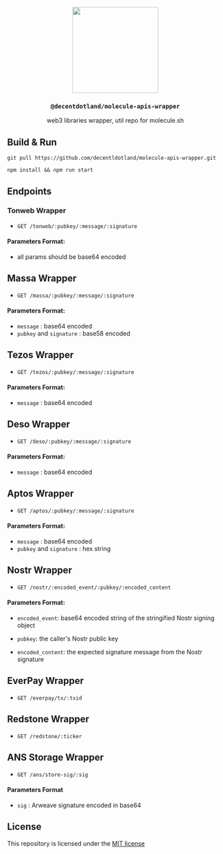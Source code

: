 <p align="center">
  <a href="https://decent.land">
    <img src="./img/new-logo.png" height="200">
  </a>
  <h3 align="center"><code>@decentdotland/molecule-apis-wrapper</code></h3>
  <p align="center">web3 libraries wrapper, util repo for molecule.sh</p>
</p>

## Build & Run

```console
git pull https://github.com/decentldotland/molecule-apis-wrapper.git

npm install && npm run start
```

## Endpoints

### Tonweb Wrapper

- `GET /tonweb/:pubkey/:message/:signature`

#### Parameters Format:
- all params should be base64 encoded

## Massa Wrapper

- `GET /massa/:pubkey/:message/:signature`

#### Parameters Format:
- `message` : base64 encoded
- `pubkey` and `signature` : base58 encoded

## Tezos Wrapper

- `GET /tezos/:pubkey/:message/:signature`

#### Parameters Format:
- `message` : base64 encoded

## Deso Wrapper

- `GET /deso/:pubkey/:message/:signature`

#### Parameters Format:
- `message` : base64 encoded

## Aptos Wrapper

- `GET /aptos/:pubkey/:message/:signature`

#### Parameters Format:
- `message` : base64 encoded
- `pubkey` and `signature` : hex string

## Nostr Wrapper

- `GET /nostr/:encoded_event/:pubkey/:encoded_content`

#### Parameters Format:
- `encoded_event`: base64 encoded string of the stringified Nostr signing object

- `pubkey`: the caller's Nostr public key

- `encoded_content`: the expected signature message from the Nostr signature

## EverPay Wrapper

- `GET /everpay/tx/:txid`

## Redstone Wrapper

- `GET /redstone/:ticker`


## ANS Storage Wrapper

- `GET /ans/store-sig/:sig`

#### Parameters Format
- `sig` : Arweave signature encoded in base64

## License
This repository is licensed under the [MIT license](./LICENSE)
